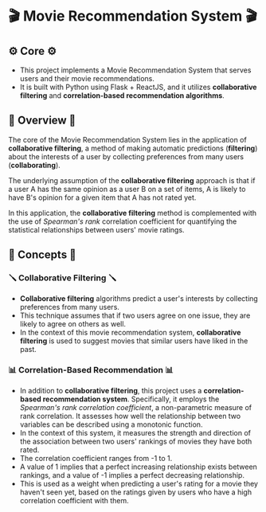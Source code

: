 # 🎬 Movie Recommendation System 🎬

## ⚙️ Core ⚙️

- This project implements a Movie Recommendation System that serves users and their movie recommendations. 
- It is built with Python using Flask + ReactJS, and it utilizes **collaborative filtering** and **correlation-based 
recommendation algorithms**.

## 🔎 Overview 🔎

The core of the Movie Recommendation System lies in the application of **collaborative filtering**, 
a method of making automatic predictions (**filtering**) about the interests of a user by 
collecting preferences from many users (**collaborating**). 

The underlying assumption of the **collaborative filtering** approach is that if a user A has the same 
opinion as a user B on a set of items, A is likely to have B's opinion for a given item that A has 
not rated yet.

In this application, the **collaborative filtering** method is complemented with the use of _Spearman's rank_ 
correlation coefficient for quantifying the statistical relationships between users' movie ratings.

## 📗 Concepts 📗

### 🪛 Collaborative Filtering 🪛

- **Collaborative filtering** algorithms predict a user's interests by collecting preferences from many users. 
- This technique assumes that if two users agree on one issue, they are likely to agree on others as well. 
- In the context of this movie recommendation system, **collaborative filtering** is used to suggest movies that similar users have liked in the past.

### 📊 Correlation-Based Recommendation 📊

- In addition to **collaborative filtering**, this project uses a **correlation-based recommendation system**. 
Specifically, it employs the _Spearman's rank correlation coefficient_, 
a non-parametric measure of rank correlation. It assesses how well the relationship between 
two variables can be described using a monotonic function.
- In the context of this system, it measures the strength and direction of the association between two 
users' rankings of movies they have both rated. 
- The correlation coefficient ranges from -1 to 1. 
- A value of 1 implies that a perfect increasing relationship exists between rankings, and a value of -1 
implies a perfect decreasing relationship. 
- This is used as a weight when predicting a user's rating for a movie they haven't seen yet, based on the ratings given by users who have a high correlation 
coefficient with them.
